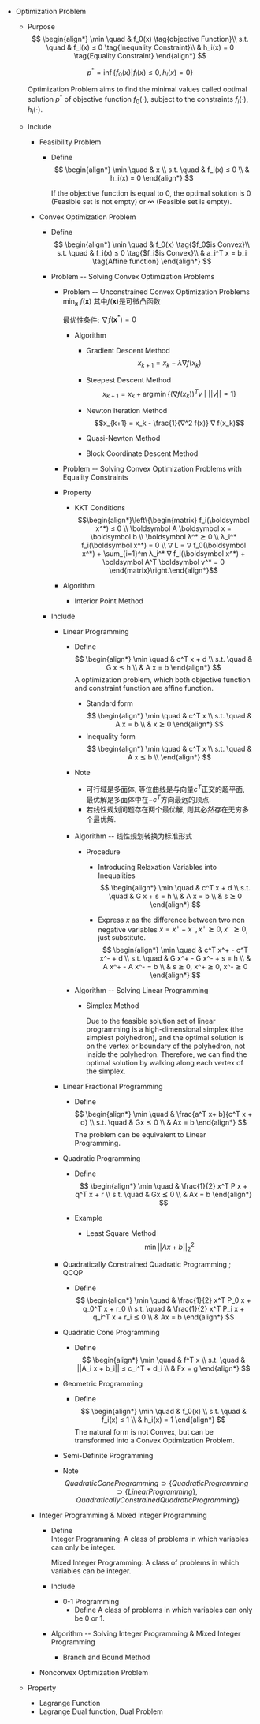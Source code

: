 * Optimization Problem
  - Purpose  
    $$
    \begin{align*}
      \min \quad & f_0(x)  \tag{objective Function}\\
      s.t. \quad & f_i(x) ≤ 0  \tag{Inequality Constraint}\\
            & h_i(x) = 0  \tag{Equality Constraint}
    \end{align*}
    $$

    $$p^*= \inf \{f_{0}(x) | f_i(x) ≤ 0, h_i(x) = 0 \}  \tag{Optimal solution}$$

    Optimization Problem aims to find the minimal values called optimal solution $p^*$ of objective function $f_0(\cdot)$, subject to the constraints $f_i(\cdot), h_i(\cdot)$.

  - Include
    * Feasibility Problem
      - Define
        $$
        \begin{align*}
          \min \quad & x  \\
          s.t. \quad & f_i(x) ≤ 0  \\
                & h_i(x) = 0
        \end{align*}
        $$

        If the objective function is equal to 0, the optimal solution is 0 (Feasible set is not empty) or $\infty$ (Feasible set is empty).

    * Convex Optimization Problem
      - Define
        $$
        \begin{align*}
          \min \quad & f_0(x) \tag{$f_0$is Convex}\\ 
          s.t. \quad & f_i(x) ≤ 0 \tag{$f_i$is Convex}\\ 
            & a_i^T x = b_i  \tag{Affine function} 
        \end{align*}
        $$

      - Problem -- Solving Convex Optimization Problems

        - Problem -- Unconstrained Convex Optimization Problems
          $\min_{\boldsymbol x}\ f(\boldsymbol x)$
          其中$f(\boldsymbol x)$是可微凸函数

          最优性条件: $∇ f(\boldsymbol x^*) = 0$

          - Algorithm
            - Gradient Descent Method
              $$x_{k+1} = x_k - λ ∇ f(x_k)$$

            - Steepest Descent Method
              $$x_{k+1} = x_k + \arg\min \{ (∇ f(x_k))^T v\ |\ ||v|| = 1 \}$$

            - Newton Iteration Method
              $$x_{k+1} = x_k - \frac{1}{∇^2 f(x)} ∇ f(x_k)$$

            - Quasi-Newton Method

            - Block Coordinate Descent Method

        - Problem -- Solving Convex Optimization Problems with Equality Constraints

        - Property
          - KKT Conditions
            $$\begin{align*}\left\{\begin{matrix}
              f_i(\boldsymbol x^*) ≤ 0  \\
              \boldsymbol A \boldsymbol x = \boldsymbol b  \\
              \boldsymbol λ^* ⪰ 0  \\
              λ_i^* f_i(\boldsymbol x^*) = 0  \\
              ∇ L = ∇ f_0(\boldsymbol x^*) + \sum_{i=1}^m λ_i^* ∇ f_i(\boldsymbol x^*) + \boldsymbol A^T \boldsymbol v^* = 0
            \end{matrix}\right.\end{align*}$$

        - Algorithm
          * Interior Point Method

      - Include
        * Linear Programming
          - Define
            $$
            \begin{align*}
              \min \quad & c^T x + d  \\
              s.t. \quad & G x ⪯ h  \\
                & A x = b
            \end{align*}
            $$
            A optimization problem, which both objective function and constraint function are affine function.
            
            - Standard form
              $$
              \begin{align*}
                \min \quad & c^T x  \\
                s.t. \quad & A x = b  \\
                  & x ⪰ 0
              \end{align*}
              $$
            - Inequality form
              $$
              \begin{align*}
                \min \quad & c^T x  \\
                s.t. \quad & A x ⪯ b  \\
              \end{align*}
              $$

          - Note
            - 可行域是多面体, 等位曲线是与向量$c^T$正交的超平面, 最优解是多面体中在$-c^T$方向最远的顶点.
            - 若线性规划问题存在两个最优解, 则其必然存在无穷多个最优解. 
          
          - Algorithm -- 线性规划转换为标准形式
            - Procedure
              - Introducing Relaxation Variables into Inequalities
                $$
                \begin{align*}
                  \min \quad & c^T x + d  \\
                  s.t. \quad & G x + s = h  \\
                    & A x = b  \\
                    & s ⪰ 0
                \end{align*}
                $$

              - Express $x$ as the difference between two non negative variables $x = x^+ - x^-, x^+ ⪰ 0, x^- ⪰ 0$, just substitute.
                $$
                \begin{align*}
                  \min \quad & c^T x^+ - c^T x^- + d  \\
                  s.t. \quad & G x^+ - G x^- + s = h  \\
                    & A x^+ - A x^- = b  \\
                    & s ⪰ 0, x^+ ⪰ 0, x^- ⪰ 0
                \end{align*}
                $$

          - Algorithm -- Solving Linear Programming
            * Simplex Method

              Due to the feasible solution set of linear programming is a high-dimensional simplex (the simplest polyhedron), and the optimal solution is on the vertex or boundary of the polyhedron, not inside the polyhedron. Therefore, we can find the optimal solution by walking along each vertex of the simplex.

        * Linear Fractional Programming
          - Define
            $$
            \begin{align*}
              \min \quad & \frac{a^T x+ b}{c^T x + d}  \\
              s.t. \quad & Gx ⪯ 0  \\
                & Ax = b
            \end{align*}
            $$
            The problem can be equivalent to Linear Programming.

        * Quadratic Programming
          - Define
            $$
            \begin{align*}
              \min \quad & \frac{1}{2} x^T P x + q^T x + r  \\
              s.t. \quad & Gx ⪯ 0  \\
                & Ax = b
            \end{align*}
            $$

          - Example
            - Least Square Method
              $$\min ||Ax + b||_2^2$$

        * Quadratically Constrained Quadratic Programming ; QCQP
          - Define
            $$
            \begin{align*}
              \min \quad & \frac{1}{2} x^T P_0 x + q_0^T x + r_0  \\
              s.t. \quad & \frac{1}{2} x^T P_i x + q_i^T x + r_i ⪯ 0  \\
                & Ax = b
            \end{align*}
            $$

        * Quadratic Cone Programming
          - Define
            $$
            \begin{align*}
              \min \quad & f^T x  \\
              s.t. \quad & ||A_i x + b_i|| ≤ c_i^T + d_i  \\
                & Fx = g
            \end{align*}
            $$

        * Geometric Programming
          - Define
            $$
            \begin{align*}
              \min \quad & f_0(x)  \\
              s.t. \quad & f_i(x) ≤ 1  \\
                & h_i(x) = 1
            \end{align*}
            $$
            The natural form is not Convex, but can be transformed into a Convex Optimization Problem.
            
        * Semi-Definite Programming

        - Note
          $$Quadratic Cone Programming \supset \{Quadratic Programming \supset \{ Linear Programming \} , Quadratically Constrained Quadratic Programming\}$$
            
    * Integer Programming & Mixed Integer Programming
      - Define  
        Integer Programming: A class of problems in which variables can only be integer.

        Mixed Integer Programming: A class of problems in which variables can be integer.
            
      - Include
        * 0-1 Programming
          - Define
            A class of problems in which variables can only be 0 or 1.

      - Algorithm -- Solving Integer Programming & Mixed Integer Programming
        - Branch and Bound Method

    * Nonconvex Optimization Problem

  - Property
    * Lagrange Function
    * Lagrange Dual function, Dual Problem

  
    